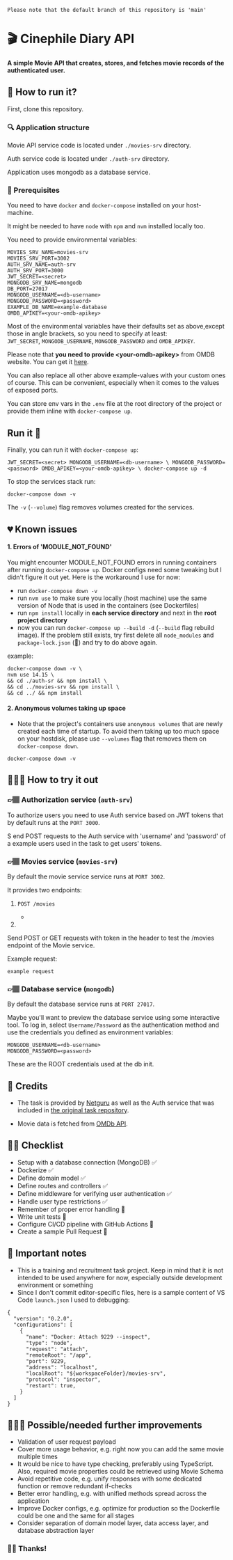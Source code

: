 ```
Please note that the default branch of this repository is 'main'
```

# 🎬 Cinephile Diary API

 **A simple Movie API that creates, stores, and fetches movie records of the authenticated user.**

## 🚗 How to run it?

First, clone this repository.

### 🔍 Application structure 

Movie API service code is located under `./movies-srv` directory.

Auth service code is located under `./auth-srv` directory.

Application uses mongodb as a database service.

### 📝 Prerequisites 

You need to have `docker` and `docker-compose` installed on your host-machine.

It might be needed to have `node` with `npm` and `nvm` installed locally too.

You need to provide environmental variables: 

```
MOVIES_SRV_NAME=movies-srv
MOVIES_SRV_PORT=3002
AUTH_SRV_NAME=auth-srv
AUTH_SRV_PORT=3000
JWT_SECRET=<secret>
MONGODB_SRV_NAME=mongodb
DB_PORT=27017
MONGODB_USERNAME=<db-username>
MONGODB_PASSWORD=<password>
EXAMPLE_DB_NAME=example-database
OMDB_APIKEY=<your-omdb-apikey>
```
Most of the environmental variables have their defaults set as above,except those in angle brackets, so you need to specify at least:  
`JWT_SECRET`, `MONGODB_USERNAME`, `MONGODB_PASSWORD` and `OMDB_APIKEY`.  

Please note that **you need to provide \<your-omdb-apikey\>** from OMDB website. You can get it [here](http://www.omdbapi.com/apikey.aspx). 

You can also replace all other above example-values with your custom ones of course. This can be convenient, especially when it comes to the values of exposed ports.

You can store env vars in the `.env` file at the root directory of the project or provide them inline with `docker-compose up`.

## Run it 🤞

Finally, you can run it with `docker-compose up`:

```
JWT_SECRET=<secret> MONGODB_USERNAME=<db-username> \ MONGODB_PASSWORD=<password> OMDB_APIKEY=<your-omdb-apikey> \ docker-compose up -d
```

To stop the services stack run:

```
docker-compose down -v
```
The `-v` (`--volume`) flag removes volumes created for the services.

## 💔 Known issues 

#### **1. Errors of 'MODULE_NOT_FOUND'**

You might encounter MODULE_NOT_FOUND errors in running containers after running `docker-compose up`. Docker configs need some tweaking but I didn't figure it out yet. Here is the workaround I use for now:
  - run `docker-compose down -v`
  - run `nvm use` to make sure you locally (host machine) use the same version of Node that is used in the containers (see Dockerfiles)
  - run `npm install` locally in **each service directory** and next in the **root project directory**
  - now you can run `docker-compose up --build -d` (`--build` flag rebuild image). If the problem still exists, try first delete all `node_modules` and `package-lock.json` (🥶) and try to do above again. 

example:
```
docker-compose down -v \
nvm use 14.15 \
&& cd ./auth-sr && npm install \
&& cd ../movies-srv && npm install \
&& cd ../ && npm install
```
#### **2. Anonymous volumes taking up space**

- Note that the project's containers use `anonymous volumes` that are newly created each time of startup. To avoid them taking up too much space on your hostdisk, please use `--volumes` flag that removes them on `docker-compose down`.
```
docker-compose down -v
```
## 🕵🏽‍♂️ How to try it out

### 👉🏽 Authorization service (`auth-srv`) 

To authorize users you need to use Auth service based on JWT tokens that by default runs at the `PORT 3000`.



S
end POST requests to the Auth service with 'username' and 'password' of a example users used in the task to get users' tokens.

### 👉🏽 Movies service (`movies-srv`)

By default the movie service service runs at `PORT 3002`.

It provides two endpoints:  

1. `POST /movies`
   
   - 
2. 

Send POST or GET requests with token in the header to test the /movies endpoint of the Movie service.

Example request:

```
example request 

```
### 👉🏽 Database service (`mongodb`)

By default the database service runs at `PORT 27017`.

Maybe you'll want to preview the database service using some interactive tool. To log in, select `Username/Password` as the authentication method and use the credentials you defined as environment variables:
```
MONGODB_USERNAME=<db-username>
MONGODB_PASSWORD=<password> 
```
These are the ROOT credentials used at the db init.

## 🏅 Credits

- The task is provided by [Netguru](https://www.netguru.com/) as well as the Auth service that was included in [the original task repository](https://github.com/netguru/nodejs-recruitment-task). 

- Movie data is fetched from [OMDb API](https://omdbapi.com/).

## ✍🏾 Checklist

- Setup with a database connection (MongoDB) ✅
- Dockerize ✅
- Define domain model ✅
- Define routes and controllers ✅
- Define middleware for verifying user authentication ✅
- Handle user type restrictions ✅
- Remember of proper error handling 🏴󠁳󠁯󠁳󠁯󠁿
- Write unit tests 🚩
- Configure CI/CD pipeline with GitHub Actions 🚩
- Create a sample Pull Request 🚩

## 🚧 Important notes

- This is a training and recruitment task project. Keep in mind that it is not intended to be used anywhere for now, especially outside development environment or something
- Since I don't commit editor-specific files, here is a sample content of VS Code `launch.json` I used to debugging:
```
{
  "version": "0.2.0",
  "configurations": [
    {
      "name": "Docker: Attach 9229 --inspect",
      "type": "node",
      "request": "attach",
      "remoteRoot": "/app",
      "port": 9229,
      "address": "localhost",
      "localRoot": "${workspaceFolder}/movies-srv",
      "protocol": "inspector",
      "restart": true,
    }
  ]
}
```

## 👨🏾‍🚀 Possible/needed further improvements

- Validation of user request payload
- Cover more usage behavior, e.g. right now you can add the same movie multiple times
- It would be nice to have type checking, preferably using TypeScript. Also, required movie properties could be retrieved using Movie Schema
- Avoid repetitive code, e.g. unify responses with some dedicated function or remove redundant if-checks 
- Better error handling, e.g. with unified methods spread across the application
- Improve Docker configs, e.g. optimize for production so the Dockerfile could be one and the same for all stages
- Consider separation of domain model layer, data access layer, and database abstraction layer

### 👋🏽 Thanks!